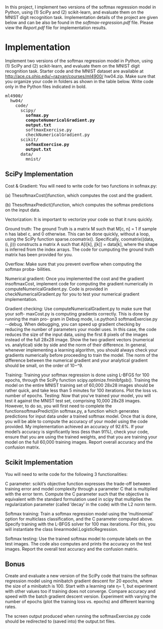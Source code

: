 In this project, I implement two versions of the softmax regression model in Python, using (1) SciPy and (2)
scikit-learn, and evaluate them on the MNIST digit recognition task. Implementation details of the project are given below and can be also be found in the *softmax-regression.pdf* file. Please view the *Report.pdf* file for implementation results.

# Implementation
Implement two versions of the softmax regression model in Python, using (1) SciPy and (2)
scikit-learn, and evaluate them on the MNIST digit recognition task. Starter code and
the MNIST dataset are available at http://ace.cs.ohio.edu/~razvan/courses/ml4900/
hw04.zip. Make sure that you organize your code in folders as shown in the table below.
Write code only in the Python files indicated in bold.
<pre>
ml4900/
  hw04/
    code/
      scipy/
        <b>sofmax.py
        computeNumericalGradient.py
        output.txt</b>
        softmaxExercise.py
        checkNumericalGradient.py
      scikit/
        <b>sofmaxExercise.py
        output.txt</b>
      data/
        mnist/
</pre>      
## SciPy Implementation

Cost & Gradient: You will need to write code for two functions in sofmax.py:

(a) ThesoftmaxCost()function, which computes the cost and the gradient.

(b) ThesoftmaxPredict()function, which computes the softmax predictions on the
input data.

Vectorization: It is important to vectorize your code so that it runs quickly.

Ground truth: The ground Truth is a matrix M such that M[c, n] = 1 if sample n
has label c, and 0 otherwise. This can be done quickly, without a loop, using the SciPy
function sparse.coomatrix(). Specifically, coomatrix((data, (i, j))) constructs a
matrix A such that A[i[k], j[k]] = data[k], where the shape is inferred from the index
arrays. The code for cumputing the ground truth matrix has been provided for you.

Overflow: Make sure that you prevent overflow when computing the softmax proba-
bilities.

Numerical gradient: Once you implemented the cost and the gradient insoftmaxCost,
implement code for computing the gradient numerically in computeNumericalGradient.py. 
Code is provided in checkNumericalGradient.py for you to test your numerical gradient implementation.

Gradient checking: Use computeNumericalGradient.py to make sure that your soft-
maxCost.py is computing gradients correctly. This is done by running the main pro-
gram in Debug mode, i.e.python3 softmaxExercise.py --debug. When debugging,
you can speed up gradient checking by reducing the number of parameters your model
uses. In this case, the code reduces the size of the input data, using the first 8 pixels of
the images instead of the full 28x28 image. Show the two gradient vectors (numerical
vs. analytical) side by side and the norm of their difference.
In general, whenever implementing a learning algorithm, you should always check your
gradients numerically before proceeding to train the model. The norm of the difference
between the numerical gradient and your analytical gradient should be small, on the
order of 10−^9.

Training: Training your softmax regression is done using L-BFGS for 100 epochs,
through the SciPy function scipy.optimize.fminlbfgsb(). Training the model on the
entire MNIST training set of 60,000 28x28 images should be rather quick, and take
less than 5 minutes for 100 iterations. Plot the loss vs. number of epochs.
Testing: Now that you’ve trained your model, you will test it against the MNIST test
set, comprising 10,000 28x28 images. However, to do so, you will first need to complete
the functionsoftmaxPredict()in softmax.py, a function which generates predictions
for input data under a trained softmax model. Once that is done, you will be able
to compute the accuracy of your model using the code provided. My implementation
achieved an accuracy of 92.6%. If your model’s accuracy is significantly less (less than
91%), check your code, ensure that you are using the trained weights, and that you are
training your model on the full 60,000 training images. Report overall accuracy and
the confusion matrix.

## Scikit Implementation

You will need to write code for the following 3 functionalities:

C parameter: scikit’s objective function expresses the trade-off between training error and model complexity through a parameter C 
that is multiplied with the error term. Compute the C parameter such that the objective is
equivalent with the standard formulation used in scipy that multiplies the regularization parameter (called ’decay’ in the code) 
with the L2 norm term.

Softmax training: Train a softmax regression model using the ’multinomial’ option
for multiclass classification, and the C parameter computed above. Specify training
with the L-BFGS solver for 100 max iterations. For this, you will instantiate the class
linearmodel.LogisticRegression.

Softmax testing: Use the trained softmax model to compute labels on the test images.
The code also computes and prints the accuracy on the test images. Report the overall test
accuracy and the confusion matrix.

## Bonus
Create and evaluate a new version of the SciPy code that trains the softmax regression
model using minibatch gradient descent for 20 epochs, where the size of a minibatch is 100.
Start with a learning rate η= 1, but experiment with other values too if training does not
converge. Compare accuracy and speed with the batch gradient descent version. Experiment
with varying the number of epochs (plot the training loss vs. epochs) and different learning
rates.

The screen output produced when running the softmaxExercise.py code should be redirected to 
(saved into) the output.txt files.

